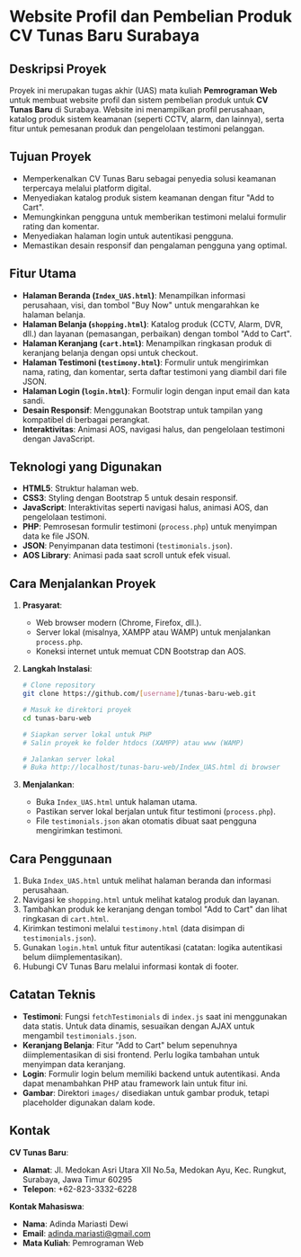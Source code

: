 # Website Profil dan Pembelian Produk CV Tunas Baru Surabaya

## Deskripsi Proyek
Proyek ini merupakan tugas akhir (UAS) mata kuliah **Pemrograman Web** untuk membuat website profil dan sistem pembelian produk untuk **CV Tunas Baru** di Surabaya. Website ini menampilkan profil perusahaan, katalog produk sistem keamanan (seperti CCTV, alarm, dan lainnya), serta fitur untuk pemesanan produk dan pengelolaan testimoni pelanggan.

## Tujuan Proyek
- Memperkenalkan CV Tunas Baru sebagai penyedia solusi keamanan terpercaya melalui platform digital.
- Menyediakan katalog produk sistem keamanan dengan fitur "Add to Cart".
- Memungkinkan pengguna untuk memberikan testimoni melalui formulir rating dan komentar.
- Menyediakan halaman login untuk autentikasi pengguna.
- Memastikan desain responsif dan pengalaman pengguna yang optimal.

## Fitur Utama
- **Halaman Beranda (`Index_UAS.html`)**: Menampilkan informasi perusahaan, visi, dan tombol "Buy Now" untuk mengarahkan ke halaman belanja.
- **Halaman Belanja (`shopping.html`)**: Katalog produk (CCTV, Alarm, DVR, dll.) dan layanan (pemasangan, perbaikan) dengan tombol "Add to Cart".
- **Halaman Keranjang (`cart.html`)**: Menampilkan ringkasan produk di keranjang belanja dengan opsi untuk checkout.
- **Halaman Testimoni (`testimony.html`)**: Formulir untuk mengirimkan nama, rating, dan komentar, serta daftar testimoni yang diambil dari file JSON.
- **Halaman Login (`login.html`)**: Formulir login dengan input email dan kata sandi.
- **Desain Responsif**: Menggunakan Bootstrap untuk tampilan yang kompatibel di berbagai perangkat.
- **Interaktivitas**: Animasi AOS, navigasi halus, dan pengelolaan testimoni dengan JavaScript.

## Teknologi yang Digunakan
- **HTML5**: Struktur halaman web.
- **CSS3**: Styling dengan Bootstrap 5 untuk desain responsif.
- **JavaScript**: Interaktivitas seperti navigasi halus, animasi AOS, dan pengelolaan testimoni.
- **PHP**: Pemrosesan formulir testimoni (`process.php`) untuk menyimpan data ke file JSON.
- **JSON**: Penyimpanan data testimoni (`testimonials.json`).
- **AOS Library**: Animasi pada saat scroll untuk efek visual.

## Cara Menjalankan Proyek
1. **Prasyarat**:
   - Web browser modern (Chrome, Firefox, dll.).
   - Server lokal (misalnya, XAMPP atau WAMP) untuk menjalankan `process.php`.
   - Koneksi internet untuk memuat CDN Bootstrap dan AOS.

2. **Langkah Instalasi**:
   ```bash
   # Clone repository
   git clone https://github.com/[username]/tunas-baru-web.git

   # Masuk ke direktori proyek
   cd tunas-baru-web

   # Siapkan server lokal untuk PHP
   # Salin proyek ke folder htdocs (XAMPP) atau www (WAMP)

   # Jalankan server lokal
   # Buka http://localhost/tunas-baru-web/Index_UAS.html di browser
   ```

3. **Menjalankan**:
   - Buka `Index_UAS.html` untuk halaman utama.
   - Pastikan server lokal berjalan untuk fitur testimoni (`process.php`).
   - File `testimonials.json` akan otomatis dibuat saat pengguna mengirimkan testimoni.

## Cara Penggunaan
1. Buka `Index_UAS.html` untuk melihat halaman beranda dan informasi perusahaan.
2. Navigasi ke `shopping.html` untuk melihat katalog produk dan layanan.
3. Tambahkan produk ke keranjang dengan tombol "Add to Cart" dan lihat ringkasan di `cart.html`.
4. Kirimkan testimoni melalui `testimony.html` (data disimpan di `testimonials.json`).
5. Gunakan `login.html` untuk fitur autentikasi (catatan: logika autentikasi belum diimplementasikan).
6. Hubungi CV Tunas Baru melalui informasi kontak di footer.

## Catatan Teknis
- **Testimoni**: Fungsi `fetchTestimonials` di `index.js` saat ini menggunakan data statis. Untuk data dinamis, sesuaikan dengan AJAX untuk mengambil `testimonials.json`.
- **Keranjang Belanja**: Fitur "Add to Cart" belum sepenuhnya diimplementasikan di sisi frontend. Perlu logika tambahan untuk menyimpan data keranjang.
- **Login**: Formulir login belum memiliki backend untuk autentikasi. Anda dapat menambahkan PHP atau framework lain untuk fitur ini.
- **Gambar**: Direktori `images/` disediakan untuk gambar produk, tetapi placeholder digunakan dalam kode.

## Kontak
**CV Tunas Baru**:
- **Alamat**: Jl. Medokan Asri Utara XII No.5a, Medokan Ayu, Kec. Rungkut, Surabaya, Jawa Timur 60295
- **Telepon**: +62-823-3332-6228

**Kontak Mahasiswa**:
- **Nama**: Adinda Mariasti Dewi
- **Email**: adinda.mariasti@gmail.com
- **Mata Kuliah**: Pemrograman Web
